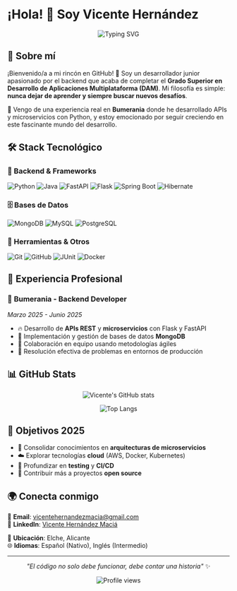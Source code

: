 # ¡Hola! 👋 Soy Vicente Hernández

<div align="center">
  
  ![Typing SVG](https://readme-typing-svg.herokuapp.com?font=Fira+Code&pause=1000&color=2E9EF7&center=true&vCenter=true&width=435&lines=Junior+Software+Developer+%F0%9F%9A%80;Backend+Enthusiast+%F0%9F%94%A5;Siempre+aprendiendo+%F0%9F%92%A1)
  
</div>

## 🎯 Sobre mí

¡Bienvenido/a a mi rincón en GitHub! 🌟 Soy un desarrollador junior apasionado por el backend que acaba de completar el **Grado Superior en Desarrollo de Aplicaciones Multiplataforma (DAM)**. Mi filosofía es simple: **nunca dejar de aprender y siempre buscar nuevos desafíos**.

🚀 Vengo de una experiencia real en **Bumerania** donde he desarrollado APIs y microservicios con Python, y estoy emocionado por seguir creciendo en este fascinante mundo del desarrollo.

## 🛠️ Stack Tecnológico

### 🐍 Backend & Frameworks
![Python](https://img.shields.io/badge/Python-3776AB?style=for-the-badge&logo=python&logoColor=white)
![Java](https://img.shields.io/badge/Java-ED8B00?style=for-the-badge&logo=openjdk&logoColor=white)
![FastAPI](https://img.shields.io/badge/FastAPI-009688?style=for-the-badge&logo=fastapi&logoColor=white)
![Flask](https://img.shields.io/badge/Flask-000000?style=for-the-badge&logo=flask&logoColor=white)
![Spring Boot](https://img.shields.io/badge/Spring_Boot-6DB33F?style=for-the-badge&logo=spring-boot&logoColor=white)
![Hibernate](https://img.shields.io/badge/Hibernate-59666C?style=for-the-badge&logo=hibernate&logoColor=white)

### 🗄️ Bases de Datos
![MongoDB](https://img.shields.io/badge/MongoDB-47A248?style=for-the-badge&logo=mongodb&logoColor=white)
![MySQL](https://img.shields.io/badge/MySQL-4479A1?style=for-the-badge&logo=mysql&logoColor=white)
![PostgreSQL](https://img.shields.io/badge/PostgreSQL-336791?style=for-the-badge&logo=postgresql&logoColor=white)

### 🔧 Herramientas & Otros
![Git](https://img.shields.io/badge/Git-F05032?style=for-the-badge&logo=git&logoColor=white)
![GitHub](https://img.shields.io/badge/GitHub-181717?style=for-the-badge&logo=github&logoColor=white)
![JUnit](https://img.shields.io/badge/JUnit-25A162?style=for-the-badge&logo=junit5&logoColor=white)
![Docker](https://img.shields.io/badge/Docker-2496ED?style=for-the-badge&logo=docker&logoColor=white)

## 💼 Experiencia Profesional

### 🏢 **Bumerania** - Backend Developer
*Marzo 2025 - Junio 2025*

- 🔥 Desarrollo de **APIs REST** y **microservicios** con Flask y FastAPI
- 🍃 Implementación y gestión de bases de datos **MongoDB**
- 👥 Colaboración en equipo usando metodologías ágiles
- 🐛 Resolución efectiva de problemas en entornos de producción

## 📊 GitHub Stats

<div align="center">
  
  ![Vicente's GitHub stats](https://github-readme-stats.vercel.app/api?username=vicelx17&show_icons=true&theme=tokyonight&hide_border=true&bg_color=0D1117)
  
  ![Top Langs](https://github-readme-stats.vercel.app/api/top-langs/?username=vicelx17&layout=compact&theme=tokyonight&hide_border=true&bg_color=0D1117)
  
</div>

## 🎯 Objetivos 2025

- 🚀 Consolidar conocimientos en **arquitecturas de microservicios**
- ☁️ Explorar tecnologías **cloud** (AWS, Docker, Kubernetes)
- 🧪 Profundizar en **testing** y **CI/CD**
- 🌱 Contribuir más a proyectos **open source**

## 🌍 Conecta conmigo

📧 **Email**: vicentehernandezmacia@gmail.com  
💼 **LinkedIn**: [Vicente Hernández Maciá](https://www.linkedin.com/in/vicente-hern%C3%A1ndez-maci%C3%A1-225870184/)

📍 **Ubicación**: Elche, Alicante  
🌐 **Idiomas**: Español (Nativo), Inglés (Intermedio)

---

<div align="center">
  
  *"El código no solo debe funcionar, debe contar una historia"* ✨
  
  ![Profile views](https://komarev.com/ghpvc/?username=vicelx17&color=brightgreen&style=flat-square)
  
</div>
